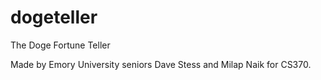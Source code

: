 dogeteller
==========

The Doge Fortune Teller

Made by Emory University seniors Dave Stess and Milap Naik for CS370.
